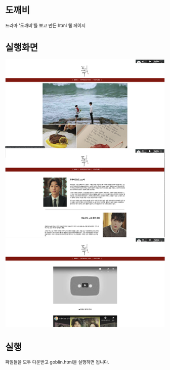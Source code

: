 # 도깨비
드라마 '도깨비'를 보고 만든 html 웹 페이지

# 실행화면
![main](./images/readme/main.png)
![introduction](./images/readme/introduction.png)
![youtube](./images/readme/youtube.png)

# 실행
파일들을 모두 다운받고 goblin.html을 실행하면 됩니다.